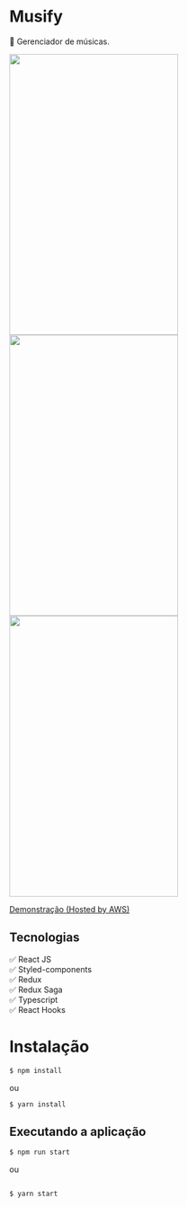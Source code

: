 #  Musify
:green_heart: Gerenciador de músicas.

<p float="left">
  <img src="https://i.imgur.com/IBdmKwL.png" width="300" height="500"/>
  <img src="https://i.imgur.com/pj3Bm4b.png" width="300" height="500"/>
  <img src="https://i.imgur.com/DmgmK2X.png" width="300" height="500"/>
</p>

[Demonstração (Hosted by AWS)](http://ec2-54-243-11-128.compute-1.amazonaws.com:8080)

## Tecnologias

:white_check_mark: React JS\
:white_check_mark: Styled-components\
:white_check_mark: Redux\
:white_check_mark: Redux Saga\
:white_check_mark: Typescript\
:white_check_mark: React Hooks

# Instalação

```bash
$ npm install
```
ou
```
$ yarn install
```

## Executando a aplicação

```bash
$ npm run start
```
ou
```

$ yarn start
```
